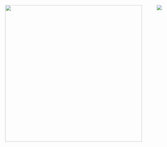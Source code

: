 <img align="left" width="440px" src="https://github-readme-stats.vercel.app/api?username=lightybeam&count_private=true&show_icons=true&bg_color=0d1117&icon_color=ffffff&text_color=cbcbcb&title_color=cbcbcb&border_color=959595" />

<img align="right" src="https://github-readme-stats.vercel.app/api/top-langs/?username=lightybeam&layout=compact&bg_color=0d1117&icon_color=ffffff&text_color=cbcbcb&title_color=cbcbcb&border_color=959595" />
